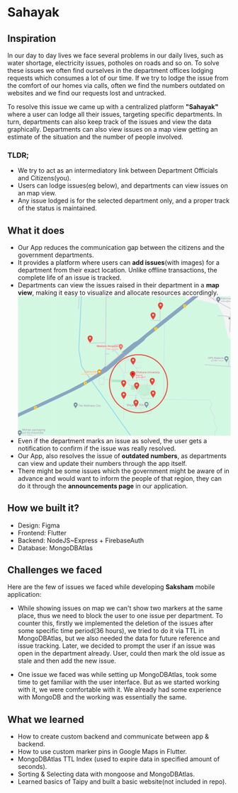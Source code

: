 # Sahayak

## Inspiration

In our day to day lives we face several problems in our daily lives, such as water shortage, electricity issues, potholes on roads and so on. To solve these issues we often find ourselves in the department offices lodging requests which consumes a lot of our time. If we try to lodge the issue from the comfort of our homes via calls, often we find the numbers outdated on websites and we find our requests lost and untracked.

To resolve this issue we came up with a centralized platform **"Sahayak"** where a user can lodge all their issues, targeting specific departments. In turn, departments can also keep track of the issues and view the data graphically. Departments can also view issues on a map view getting an estimate of the situation and the number of people involved.

### TLDR;

- We try to act as an intermediatory link between Department Officials and Citizens(you).
- Users can lodge issues(eg below), and departments can view issues on an map view.
- Any issue lodged is for the selected department only, and a proper track of the status is maintained.

## What it does

- Our App reduces the communication gap between the citizens and the government departments.
- It provides a platform where users can **add issues**(with images) for a department from their exact location. Unlike offline transactions, the complete life of an issue is tracked.
- Departments can view the issues raised in their department in a **map view**, making it easy to visualize and allocate resources accordingly.
  ![](./images/map_img.png)
- Even if the department marks an issue as solved, the user gets a notification to confirm if the issue was really resolved.
- Our App, also resolves the issue of **outdated numbers**, as departments can view and update their numbers through the app itself.
- There might be some issues which the government might be aware of in advance and would want to inform the people of that region, they can do it through the **announcements page** in our application.

## How we built it?

- Design: Figma
- Frontend: Flutter
- Backend: NodeJS~Express + FirebaseAuth
- Database: MongoDBAtlas

## Challenges we faced

Here are the few of issues we faced while developing **Saksham** mobile application:

- While showing issues on map we can't show two markers at the same place, thus we need to block the user to one issue per department. To counter this, firstly we implemented the deletion of the issues after some specific time period(36 hours), we tried to do it via TTL in MongoDBAtlas, but we also needed the data for future reference and issue tracking. Later, we decided to prompt the user if an issue was open in the department already. User, could then mark the old issue as stale and then add the new issue.

- One issue we faced was while setting up MongoDBAtlas, took some time to get familiar with the user interface. But as we started working with it, we were comfortable with it. We already had some experience with MongoDB and the working was essentially the same.

## What we learned

- How to create custom backend and communicate between app & backend.
- How to use custom marker pins in Google Maps in Flutter.
- MongoDBAtlas TTL Index (used to expire data in specified amount of seconds).
- Sorting & Selecting data with mongoose and MongoDBAtlas.
- Learned basics of Taipy and built a basic website(not included in repo).

 
